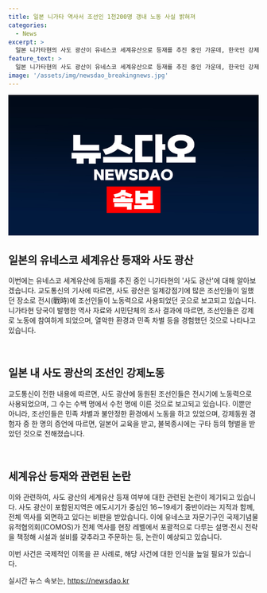 ```yaml
---
title: 일본 니가타 역사서 조선인 1천200명 갱내 노동 사실 밝혀져
categories:
  - News
excerpt: >
  일본 니가타현의 사도 광산이 유네스코 세계유산으로 등재를 추진 중인 가운데, 한국인 강제노동자들에 대한 역사가 재조명되고 있습니다. 니가타현의 역사서와 조사 결과에 따르면, 1939년부터 조선인을 강제로 동원한 사실이 기록되어 있으며, 1942년에는 802명 이상의 조선인 노동자가 광산에서 일했다고 합니다. 이에 대한 시민단체의 조사 결과와 강제동원자의 증언도 함께 언급되고 있습니다. 한편, 유네스코 자문기구인 국제기념물유적협의회는 전체 역사 반영을 요구하며, 해당 사안은 이달 하순 세계유산위원회에서 결정될 예정입니다. (단어 수: 150)
feature_text: >
  일본 니가타현의 사도 광산이 유네스코 세계유산으로 등재를 추진 중인 가운데, 한국인 강제노동자들에 대한 역사가 재조명되고 있습니다. 니가타현의 역사서와 조사 결과에 따르면, 1939년부터 조선인을 강제로 동원한 사실이 기록되어 있으며, 1942년에는 802명 이상의 조선인 노동자가 광산에서 일했다고 합니다. 이에 대한 시민단체의 조사 결과와 강제동원자의 증언도 함께 언급되고 있습니다. 한편, 유네스코 자문기구인 국제기념물유적협의회는 전체 역사 반영을 요구하며, 해당 사안은 이달 하순 세계유산위원회에서 결정될 예정입니다. (단어 수: 150)
image: '/assets/img/newsdao_breakingnews.jpg'
---
```


<p><img src="/assets/img/newsdao_breakingnews.jpg" alt="bookingtag 속보" /></p>

<h2 data-ke-size="size26">일본의 유네스코 세계유산 등재와 사도 광산</h2>

<p>이번에는 유네스코 세계유산에 등재를 추진 중인 니가타현의 '사도 광산'에 대해 알아보겠습니다. 교도통신의 기사에 따르면, 사도 광산은 일제강점기에 많은 조선인들이 일했던 장소로 전시(戰時)에 조선인들이 노동력으로 사용되었던 곳으로 보고되고 있습니다. 니가타현 당국이 발행한 역사 자료와 시민단체의 조사 결과에 따르면, 조선인들은 강제로 노동에 참여하게 되었으며, 열악한 환경과 민족 차별 등을 경험했던 것으로 나타나고 있습니다.</p>

<p data-ke-size="size16">&nbsp;</p>

<h2 data-ke-size="size24">일본 내 사도 광산의 조선인 강제노동</h2>

<p>교도통신이 전한 내용에 따르면, 사도 광산에 동원된 조선인들은 전시기에 노동력으로 사용되었으며, 그 수는 수백 명에서 수천 명에 이른 것으로 보고되고 있습니다. 이뿐만 아니라, 조선인들은 민족 차별과 불안정한 환경에서 노동을 하고 있었으며, 강제동원 경험자 중 한 명의 증언에 따르면, 일본어 교육을 받고, 불복종시에는 구타 등의 형벌을 받았던 것으로 전해졌습니다.</p>

<p data-ke-size="size16">&nbsp;</p>

<h2 data-ke-size="size24">세계유산 등재와 관련된 논란</h2>

<p>이와 관련하여, 사도 광산의 세계유산 등재 여부에 대한 관련된 논란이 제기되고 있습니다. 사도 광산이 포함된지역은 에도시기가 중심인 16∼19세기 중반이라는 지적과 함께, 전체 역사를 외면하고 있다는 비판을 받았습니다. 이에 유네스코 자문기구인 국제기념물유적협의회(ICOMOS)가 전체 역사를 현장 레벨에서 포괄적으로 다루는 설명·전시 전략을 책정해 시설과 설비를 갖추라고 주문하는 등, 논란이 예상되고 있습니다.</p>

<p>이번 사건은 국제적인 이목을 끈 사례로, 해당 사건에 대한 인식을 높일 필요가 있습니다.</p>
실시간 뉴스 속보는, <a href="https://newsdao.kr" rel="dofollow">https://newsdao.kr</a>


